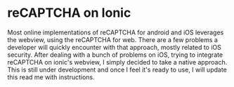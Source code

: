 # reCAPTCHA on Ionic
Most online implementations of reCAPTCHA for android and iOS leverages the webview, using the reCAPTCHA for web. There are a few problems a developer will quickly encounter with that approach, mostly related to iOS security.
After dealing with a bunch of problems on iOS, trying to integrate reCAPTCHA on ionic's webview, I simply decided to take a native approach.
This is still under development and once I feel it's ready to use, I will update this read me with instructions.

